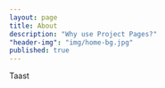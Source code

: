 ```yaml
---
layout: page
title: About
description: "Why use Project Pages?"
"header-img": "img/home-bg.jpg"
published: true
---
```



Taast

